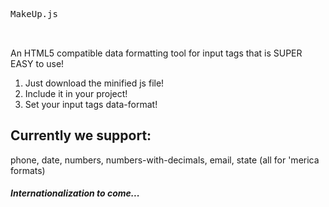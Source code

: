 <pre>MakeUp.js                                                                       (*_*)
                                                                                \[ ]√
                                                                                 |X|</pre>

An HTML5 compatible data formatting tool for input tags that is SUPER EASY to use!

1. Just download the minified js file!
2. Include it in your project!
<code><script src="js/MakeUp.min.js"></script></code>
3. Set your input tags data-format!

## Currently we support:

phone, date, numbers, numbers-with-decimals, email, state (all for 'merica formats)

##### Internationalization to come...
